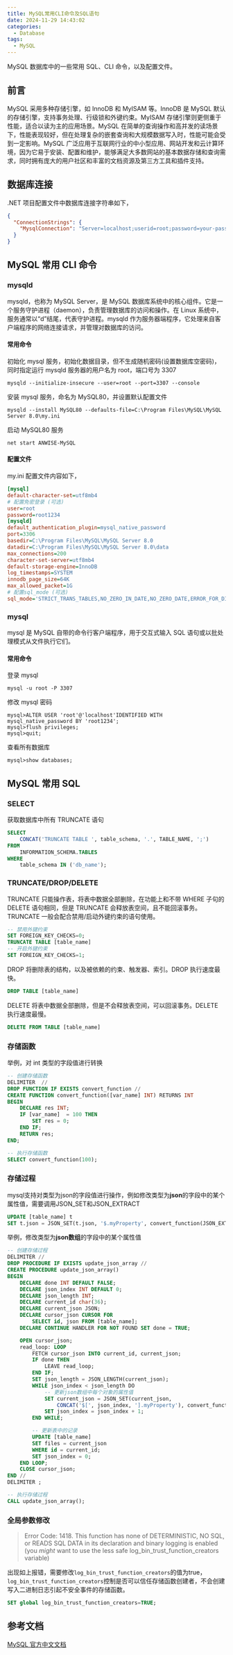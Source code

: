 ```yaml
---
title: MySQL常用CLI命令及SQL语句
date: 2024-11-29 14:43:02
categories:
  - Database
tags:
  - MySQL
---
```


MySQL 数据库中的一些常用 SQL、CLI 命令，以及配置文件。

<!--more-->

## 前言

MySQL 采用多种存储引擎，如 InnoDB 和 MyISAM 等。InnoDB 是 MySQL 默认的存储引擎，支持事务处理、行级锁和外键约束。MyISAM 存储引擎则更侧重于性能，适合以读为主的应用场景。MySQL 在简单的查询操作和高并发的读场景下，性能表现较好，但在处理复杂的嵌套查询和大规模数据写入时，性能可能会受到一定影响。MySQL 广泛应用于互联网行业的中小型应用、网站开发和云计算环境，因为它易于安装、配置和维护，能够满足大多数网站的基本数据存储和查询需求，同时拥有庞大的用户社区和丰富的文档资源及第三方工具和插件支持。

## 数据库连接

.NET 项目配置文件中数据库连接字符串如下，

```json
{
  "ConnectionStrings": {
    "MysqlConnection": "Server=localhost;userid=root;password=your-password;database=your-database;port=3306;"
  }
}
```

## MySQL 常用 CLI 命令

### mysqld

mysqld，也称为 MySQL Server，是 MySQL 数据库系统中的核心组件。它是一个服务守护进程（daemon），负责管理数据库的访问和操作。在 Linux 系统中，服务通常以“d”结尾，代表守护进程。mysqld 作为服务器端程序，它处理来自客户端程序的网络连接请求，并管理对数据库的访问。

#### 常用命令

初始化 mysql 服务，初始化数据目录，但不生成随机密码(设置数据库空密码)，同时指定运行 mysqld 服务器的用户名为 root，端口号为 3307

`mysqld --initialize-insecure --user=root --port=3307 --console`

安装 mysql 服务，命名为 MySQL80，并设置默认配置文件

`mysqld --install MySQL80 --defaults-file=C:\Program Files\MySQL\MySQL Server 8.0\my.ini`

启动 MySQL80 服务

`net start ANWISE-MySQL`

#### 配置文件

my.ini 配置文件内容如下，

```ini
[mysql]
default-character-set=utf8mb4
# 配置免密登录 (可选)
user=root
password=root1234
[mysqld]
default_authentication_plugin=mysql_native_password
port=3306
basedir=C:\Program Files\MySQL\MySQL Server 8.0
datadir=C:\Program Files\MySQL\MySQL Server 8.0\data
max_connections=200
character-set-server=utf8mb4
default-storage-engine=InnoDB
log_timestamps=SYSTEM
innodb_page_size=64K
max_allowed_packet=1G
# 配置sql_mode (可选)
sql_mode='STRICT_TRANS_TABLES,NO_ZERO_IN_DATE,NO_ZERO_DATE,ERROR_FOR_DIVISION_BY_ZERO,NO_AUTO_CREATE_USER,NO_ENGINE_SUBSTITUTION'
```

### mysql

mysql 是 MySQL 自带的命令行客户端程序，用于交互式输入 SQL 语句或以批处理模式从文件执行它们。

#### 常用命令

登录 mysql

`mysql -u root -P 3307`

修改 mysql 密码

```shell
mysql>ALTER USER 'root'@'localhost'IDENTIFIED WITH mysql_native_password BY 'root1234';
mysql>flush privileges;
mysql>quit;
```

查看所有数据库

```shell
mysql>show databases;
```

## MySQL 常用 SQL

### SELECT

获取数据库中所有 TRUNCATE 语句

```sql
SELECT
	CONCAT('TRUNCATE TABLE ', table_schema, '.', TABLE_NAME, ';')
FROM
	INFORMATION_SCHEMA.TABLES
WHERE
	table_schema IN ('db_name');
```

### TRUNCATE/DROP/DELETE

TRUNCATE 只能操作表，将表中数据全部删除，在功能上和不带 WHERE 子句的 DELETE 语句相同，但是 TRUNCATE 会释放表空间，且不能回滚事务。TRUNCATE 一般会配合禁用/启动外键约束的语句使用。

```sql
-- 禁用外键约束
SET FOREIGN_KEY_CHECKS=0;
TRUNCATE TABLE [table_name]
-- 开启外键约束
SET FOREIGN_KEY_CHECKS=1;
```

DROP 将删除表的结构，以及被依赖的约束、触发器、索引。DROP 执行速度最快。

```sql
DROP TABLE [table_name]
```

DELETE 将表中数据全部删除，但是不会释放表空间，可以回滚事务。DELETE 执行速度最慢。

```sql
DELETE FROM TABLE [table_name]
```

### 存储函数

举例，对 int 类型的字段值进行转换

```sql
-- 创建存储函数
DELIMITER  //
DROP FUNCTION IF EXISTS convert_function //
CREATE FUNCTION convert_function([var_name] INT) RETURNS INT
BEGIN
	DECLARE res INT;
	IF [var_name]  = 100 THEN
		SET res = 0;
	END IF;
    RETURN res;
END;

-- 执行存储函数
SELECT convert_function(100);
```

### 存储过程

mysql支持对类型为json的字段值进行操作，例如修改类型为**json**的字段中的某个属性值，需要调用JSON_SET和JSON_EXTRACT

```sql
UPDATE [table_name] t
SET t.json = JSON_SET(t.json, '$.myProperty', convert_function(JSON_EXTRACT(t.json, '$.myProperty')));
```

举例，修改类型为**json数组**的字段中的某个属性值

```sql
-- 创建存储过程
DELIMITER //
DROP PROCEDURE IF EXISTS update_json_array //
CREATE PROCEDURE update_json_array()
BEGIN
    DECLARE done INT DEFAULT FALSE;
    DECLARE json_index INT DEFAULT 0;
    DECLARE json_length INT;
    DECLARE current_id char(36);
    DECLARE current_json JSON;
    DECLARE cursor_json CURSOR FOR
        SELECT id, json FROM [table_name];
    DECLARE CONTINUE HANDLER FOR NOT FOUND SET done = TRUE;

    OPEN cursor_json;
    read_loop: LOOP
        FETCH cursor_json INTO current_id, current_json;
        IF done THEN
            LEAVE read_loop;
        END IF;
        SET json_length = JSON_LENGTH(current_json);
        WHILE json_index < json_length DO
            -- 更新json数组中每个对象的属性值
            SET current_json = JSON_SET(current_json,
                CONCAT('$[', json_index, '].myProperty'), convert_function(JSON_EXTRACT(current_json, CONCAT('$[', json_index, '].myProperty'))));
            SET json_index = json_index + 1;
        END WHILE;

        -- 更新表中的记录
        UPDATE [table_name]
        SET files = current_json
        WHERE id = current_id;
        SET json_index = 0;
    END LOOP;
    CLOSE cursor_json;
END //
DELIMITER ;

-- 执行存储过程
CALL update_json_array();
```

### 全局参数修改

>Error Code: 1418. This function has none of DETERMINISTIC, NO SQL, or READS SQL DATA in its declaration and binary logging is enabled (you *might* want to use the less safe log_bin_trust_function_creators variable)

出现如上报错，需要修改`log_bin_trust_function_creators`的值为true，`log_bin_trust_function_creators`控制是否可以信任存储函数创建者，不会创建写入二进制日志引起不安全事件的存储函数。

```sql
SET global log_bin_trust_function_creators=TRUE;
```

## 参考文档

[MySQL 官方中文文档](https://mysql.net.cn/doc/refman/8.0/en/)
